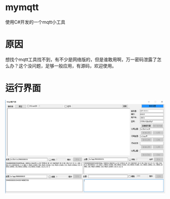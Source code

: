 # mymqtt
使用C#开发的一个mqtt小工具

# 原因
  想找个mqtt工具找不到，有不少是网络版的，但是谁敢用啊，万一密码泄露了怎么办？这个没问题，足够一般应用，有源码，欢迎使用。
  
# 运行界面
![Image text](img/screen.png)
